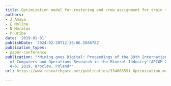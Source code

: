 ```yaml
---
title: Optimization model for rostering and crew assignment for train transportation
authors:
- J Amaya
- E Molina
- N Morales
- P Uribe
date: '2019-01-01'
publishDate: '2024-02-20T12:36:06.588678Z'
publication_types:
- paper-conference
publication: "*Mining goes Digital: Proceedings of the 39th International Symposium'Application
  of Computers and Operations Research in the Mineral Industry'(APCOM 2019), June
  4-6, 2019, Wroclaw, Poland*"
url: https://www.researchgate.net/publication/334666591_Optimization_model_for_rostering_and_crew_assignment_for_train_transportation

---
```

